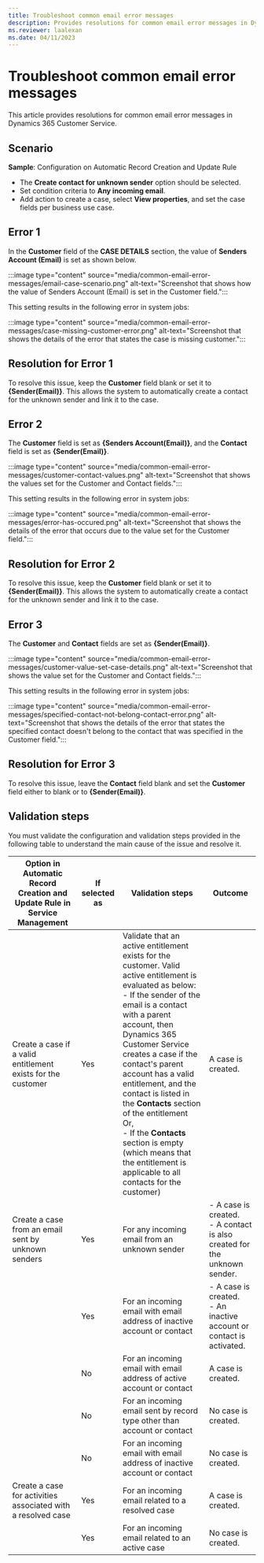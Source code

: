 ```yaml
---
title: Troubleshoot common email error messages
description: Provides resolutions for common email error messages in Dynamics 365 Customer Service.
ms.reviewer: laalexan
ms.date: 04/11/2023
---
```

# Troubleshoot common email error messages

This article provides resolutions for common email error messages in Dynamics 365 Customer Service.

## Scenario

**Sample**: Configuration on Automatic Record Creation and Update Rule

- The **Create contact for unknown sender** option should be selected.
- Set condition criteria to **Any incoming email**.
- Add action to create a case, select **View properties**, and set the case fields per business use case.

## Error 1

In the **Customer** field of the **CASE DETAILS** section, the value of **Senders Account (Email)** is set as shown below.

:::image type="content" source="media/common-email-error-messages/email-case-scenario.png" alt-text="Screenshot that shows how the value of Senders Account (Email) is set in the Customer field.":::

This setting results in the following error in system jobs:

:::image type="content" source="media/common-email-error-messages/case-missing-customer-error.png" alt-text="Screenshot that shows the details of the error that states the case is missing customer.":::

## Resolution for Error 1

To resolve this issue, keep the **Customer** field blank or set it to **{Sender(Email)}**. This allows the system to automatically create a contact for the unknown sender and link it to the case.

## Error 2

The **Customer** field is set as **{Senders Account(Email)}**, and the **Contact** field is set as **{Sender(Email)}**.

:::image type="content" source="media/common-email-error-messages/customer-contact-values.png" alt-text="Screenshot that shows the values set for the Customer and Contact fields.":::

This setting results in the following error in system jobs:

:::image type="content" source="media/common-email-error-messages/error-has-occured.png" alt-text="Screenshot that shows the details of the error that occurs due to the value set for the Customer field.":::

## Resolution for Error 2

To resolve this issue, keep the **Customer** field blank or set it to **{Sender(Email)}**. This allows the system to automatically create a contact for the unknown sender and link it to the case.

## Error 3

The **Customer** and **Contact** fields are set as **{Sender(Email)}**.

:::image type="content" source="media/common-email-error-messages/customer-value-set-case-details.png" alt-text="Screenshot that shows the value set for the Customer and Contact fields.":::

This setting results in the following error in system jobs:

:::image type="content" source="media/common-email-error-messages/specified-contact-not-belong-contact-error.png" alt-text="Screenshot that shows the details of the error that states the specified contact doesn't belong to the contact that was specified in the Customer field.":::

## Resolution for Error 3

To resolve this issue, leave the **Contact** field blank and set the **Customer** field either to blank or to **{Sender(Email)}**.

## Validation steps

You must validate the configuration and validation steps provided in the following table to understand the main cause of the issue and resolve it.

|Option in Automatic Record Creation and Update Rule in Service Management  |If selected as  |Validation steps  |Outcome  |
|---------|---------|---------|---------|
|Create a case if a valid entitlement exists for the customer     |  Yes     |  Validate that an active entitlement exists for the customer. Valid active entitlement is evaluated as below:  </br> - If the sender of the email is a contact with a parent account, then Dynamics 365 Customer Service creates a case if the contact's parent account has a valid entitlement, and the contact is listed in the **Contacts** section of the entitlement </br> Or, </br> - If the **Contacts** section is empty (which means that the entitlement is applicable to all contacts for the customer) |   A case is created.      |
|Create a case from an email sent by unknown senders     |   Yes       |        For any incoming email from an unknown sender |     - A case is created. </br>  - A contact is also created for the unknown sender.|
|     |   Yes      |    For an incoming email with email address of inactive account or contact     |   - A case is created. </br> - An inactive account or contact is activated.|
|     |   No      |     For an incoming email with email address of active account or contact   |  A case is created.       |
|    |     No    |      For an incoming email sent by record type other than account or contact   |    No case is created.     |
|  |   No      |     For an incoming email with email address of inactive account or contact    |  No case is created.           |
|Create a case for activities associated with a resolved case     |    Yes     |   For an incoming email related to a resolved case      |    A case is created.     |
|   |    Yes      |   For an incoming email related to an active case         |   No case is created.      |
